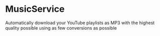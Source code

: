 # MusicService
Automatically download your YouTube playlists as MP3 with the highest quality possible using as few conversions as possible
